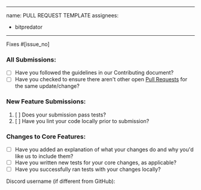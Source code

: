 <!-- ⚠⚠ Do not delete this pull request template! ⚠⚠ -->
<!-- Pull requests that do not follow this template are likely to be ignored. -->
---
name: PULL REQUEST TEMPLATE
assignees:
  - bitpredator
---

Fixes #[issue_no]
### All Submissions:

* [ ] Have you followed the guidelines in our Contributing document?
* [ ] Have you checked to ensure there aren't other open [Pull Requests](../../../pulls) for the same update/change?

<!-- You can erase any parts of this template not applicable to your Pull Request. -->

### New Feature Submissions:

1. [ ] Does your submission pass tests?
2. [ ] Have you lint your code locally prior to submission?

### Changes to Core Features:

* [ ] Have you added an explanation of what your changes do and why you'd like us to include them?
* [ ] Have you written new tests for your core changes, as applicable?
* [ ] Have you successfully ran tests with your changes locally?

<!-- You may optionally provide your discord username, so that we may contact you directly about the issue. -->
Discord username (if different from GitHub):